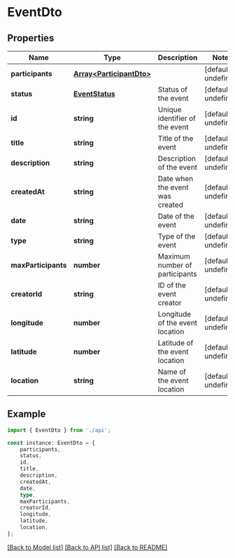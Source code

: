 # EventDto


## Properties

Name | Type | Description | Notes
------------ | ------------- | ------------- | -------------
**participants** | [**Array&lt;ParticipantDto&gt;**](ParticipantDto.md) |  | [default to undefined]
**status** | [**EventStatus**](EventStatus.md) | Status of the event | [default to undefined]
**id** | **string** | Unique identifier of the event | [default to undefined]
**title** | **string** | Title of the event | [default to undefined]
**description** | **string** | Description of the event | [default to undefined]
**createdAt** | **string** | Date when the event was created | [default to undefined]
**date** | **string** | Date of the event | [default to undefined]
**type** | **string** | Type of the event | [default to undefined]
**maxParticipants** | **number** | Maximum number of participants | [default to undefined]
**creatorId** | **string** | ID of the event creator | [default to undefined]
**longitude** | **number** | Longitude of the event location | [default to undefined]
**latitude** | **number** | Latitude of the event location | [default to undefined]
**location** | **string** | Name of the event location | [default to undefined]

## Example

```typescript
import { EventDto } from './api';

const instance: EventDto = {
    participants,
    status,
    id,
    title,
    description,
    createdAt,
    date,
    type,
    maxParticipants,
    creatorId,
    longitude,
    latitude,
    location,
};
```

[[Back to Model list]](../README.md#documentation-for-models) [[Back to API list]](../README.md#documentation-for-api-endpoints) [[Back to README]](../README.md)
